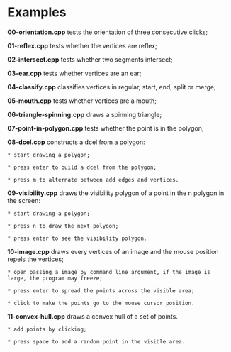 # Examples

**00-orientation.cpp** tests the orientation of three consecutive clicks;

**01-reflex.cpp** tests whether the vertices are reflex;

**02-intersect.cpp** tests whether two segments intersect;

**03-ear.cpp** tests whether vertices are an ear;

**04-classify.cpp** classifies vertices in regular, start, end, split or merge;

**05-mouth.cpp** tests whether vertices are a mouth;

**06-triangle-spinning.cpp** draws a spinning triangle;

**07-point-in-polygon.cpp** tests whether the point is in the polygon;

**08-dcel.cpp** constructs a dcel from a polygon:

	* start drawing a polygon;

	* press enter to build a dcel from the polygon;

	* press m to alternate between add edges and vertices.

**09-visibility.cpp** draws the visibility polygon of a point in the n polygon in the screen:

	* start drawing a polygon;

	* press n to draw the next polygon;

	* press enter to see the visibility polygon.

**10-image.cpp** draws every vertices of an image and the mouse position repels the vertices;

	* open passing a image by command line argument, if the image is large, the program may freeze;

	* press enter to spread the points across the visible area;

	* click to make the points go to the mouse cursor position.

**11-convex-hull.cpp** draws a convex hull of a set of points.

	* add points by clicking;

	* press space to add a random point in the visible area.
